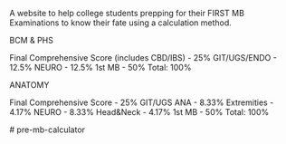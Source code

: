A website to help college students prepping for their FIRST MB Examinations to know their fate using a calculation method.

BCM & PHS

Final Comprehensive Score (includes CBD/IBS) - 25%
GIT/UGS/ENDO - 12.5%
NEURO - 12.5%
1st MB - 50%
Total: 100%

ANATOMY

Final Comprehensive Score - 25%
GIT/UGS ANA - 8.33%
Extremities - 4.17%
NEURO - 8.33%
Head&Neck - 4.17%
1st MB - 50%
Total: 100%


#   p r e - m b - c a l c u l a t o r  
 